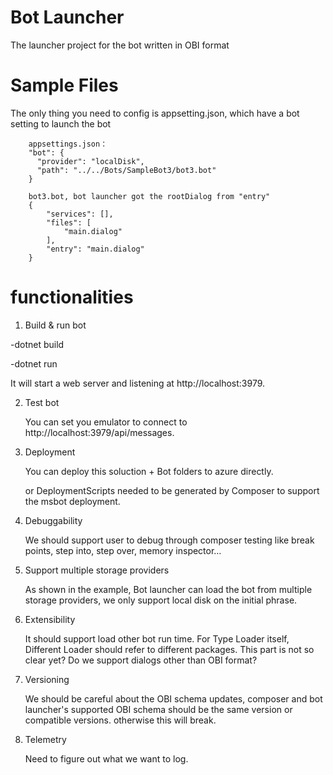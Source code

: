 # Bot Launcher
The launcher project for the bot written in OBI format

# Sample Files
The only thing you need to config is appsetting.json, which have a bot setting to launch the bot
```
    appsettings.json：
    "bot": {
      "provider": "localDisk",
      "path": "../../Bots/SampleBot3/bot3.bot"
    }
```
```
    bot3.bot, bot launcher got the rootDialog from "entry"
    {
        "services": [],
        "files": [
		    "main.dialog"
        ],
        "entry": "main.dialog"
    }
```
# functionalities
1.  Build & run bot

   -dotnet build

   -dotnet run

   It will start a web server and listening at http://localhost:3979.
   
2. Test bot

    You can set you emulator to connect to http://localhost:3979/api/messages.

3. Deployment

    You can deploy this soluction + Bot folders to azure directly.

    or DeploymentScripts needed to be generated by Composer to support the msbot deployment.

4. Debuggability

    We should support user to debug through composer testing like break points, step into, step over, memory inspector…

5. Support multiple storage providers

    As shown in the example, Bot launcher can load the bot from multiple storage providers, we only support local disk on the initial phrase.

6. Extensibility

    It should support load other bot run time. For Type Loader itself, Different Loader should refer to different packages. This part is not so clear yet? Do we support dialogs other than OBI format?

7. Versioning

    We should be careful about the OBI schema updates, composer and bot launcher's supported OBI schema should be the same version or compatible versions. otherwise this will break.

8. Telemetry

    Need to figure out what we want to log.
    


   